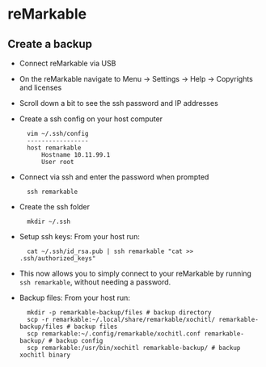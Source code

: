 # reMarkable

## Create a backup

* Connect reMarkable via USB
* On the reMarkable navigate to Menu -> Settings -> Help -> Copyrights and licenses
* Scroll down a bit to see the ssh password and IP addresses
* Create a ssh config on your host computer

		vim ~/.ssh/config
		-----------------
		host remarkable
			Hostname 10.11.99.1
			User root
* Connect via ssh and enter the password when prompted

		ssh remarkable
* Create the ssh folder

		mkdir ~/.ssh
* Setup ssh keys: From your host run:

		cat ~/.ssh/id_rsa.pub | ssh remarkable "cat >> .ssh/authorized_keys"
* This now allows you to simply connect to your reMarkable by running `ssh remarkable`, without needing a password.
* Backup files: From your host run:

		mkdir -p remarkable-backup/files # backup directory
		scp -r remarkable:~/.local/share/remarkable/xochitl/ remarkable-backup/files # backup files
		scp remarkable:~/.config/remarkable/xochitl.conf remarkable-backup/ # backup config
		scp remarkable:/usr/bin/xochitl remarkable-backup/ # backup xochitl binary
